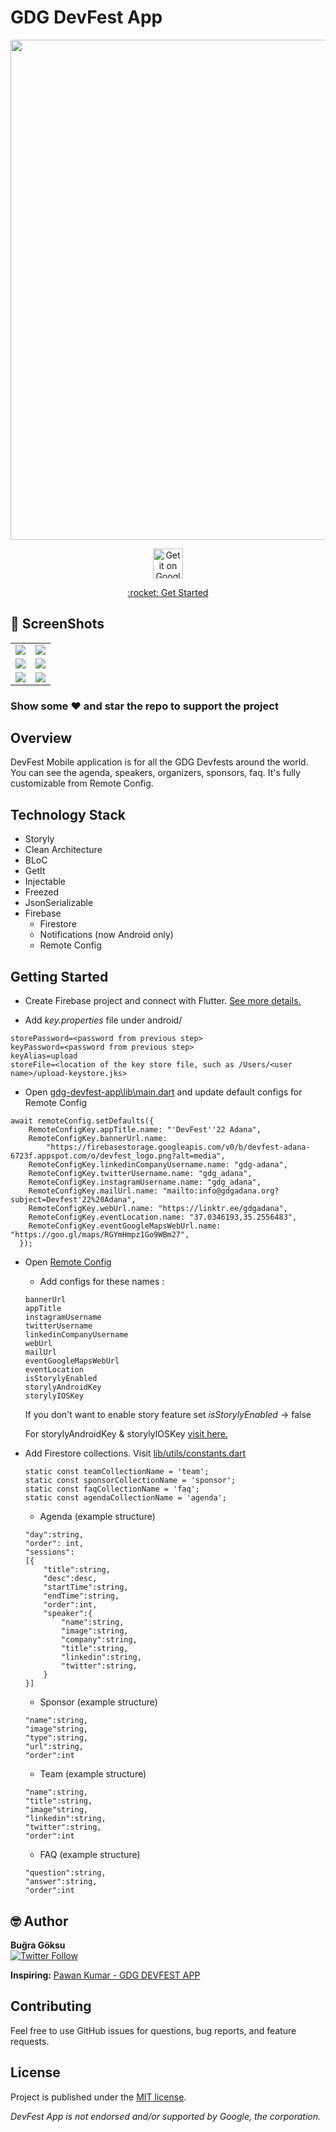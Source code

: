 # GDG DevFest App 

<p align="center">
<img width="800px"  src="https://firebasestorage.googleapis.com/v0/b/devfest-adana-6723f.appspot.com/o/devfest-generic.png?alt=media">
</p>
<p align="center">
<a target="_blank" href='https://play.google.com/store/apps/details?id=com.gdgadana.devfest'><img alt='Get it on Google Play' src='https://goldtonemusicgroup.com/img/goldtone/main-page/news/playstore-badge.png' height='48px'/></a>
<!-- <a target="_blank" href='https://apple.co/2YC0Zgb'><img alt='Get it on the App Store' src='https://upload.wikimedia.org/wikipedia/commons/thumb/3/3c/Download_on_the_App_Store_Badge.svg/1280px-Download_on_the_App_Store_Badge.svg.png' height='48px'/></a> -->

</p>
<p align="center"><a href="#getting-started">:rocket: Get Started</a></p>

## 📸 ScreenShots

|                        |                            |
| :----------------------------------: | :----------------------------------: |
| ![](assets/screenshots/home.png) | ![](assets/screenshots/agenda.png) | 
| ![](assets/screenshots/speaker.png) | ![](assets/screenshots/team.png) | 
| ![](assets/screenshots/sponsor.png) | ![](assets/screenshots/faq.png) | 

### Show some :heart: and star the repo to support the project

## Overview

DevFest Mobile application is for all the GDG Devfests around the world. You can see the agenda, speakers, organizers, sponsors, faq. It's fully customizable from Remote Config.


## Technology Stack
- Storyly
- Clean Architecture
- BLoC
- GetIt
- Injectable
- Freezed
- JsonSerializable
- Firebase
    * Firestore
    * Notifications (now Android only)
    * Remote Config


## Getting Started

- Create Firebase project and connect with Flutter. [See more details.](https://firebase.google.com/docs/flutter/setup)


- Add _key.properties_ file under android/ 
```
storePassword=<password from previous step>
keyPassword=<password from previous step>
keyAlias=upload
storeFile=<location of the key store file, such as /Users/<user name>/upload-keystore.jks>
```

- Open [gdg-devfest-app\lib\main.dart](https://github.com/gdgadana/devfest/blob/master/lib/main.dart) and update default configs for Remote Config
```
await remoteConfig.setDefaults({
    RemoteConfigKey.appTitle.name: "'DevFest''22 Adana",
    RemoteConfigKey.bannerUrl.name:
        "https://firebasestorage.googleapis.com/v0/b/devfest-adana-6723f.appspot.com/o/devfest_logo.png?alt=media",
    RemoteConfigKey.linkedinCompanyUsername.name: "gdg-adana",
    RemoteConfigKey.twitterUsername.name: "gdg_adana",
    RemoteConfigKey.instagramUsername.name: "gdg_adana",
    RemoteConfigKey.mailUrl.name: "mailto:info@gdgadana.org?subject=Devfest'22%20Adana",
    RemoteConfigKey.webUrl.name: "https://linktr.ee/gdgadana",
    RemoteConfigKey.eventLocation.name: "37.0346193,35.2556483",
    RemoteConfigKey.eventGoogleMapsWebUrl.name: "https://goo.gl/maps/RGYmHmpz1Go9WBm27",
  });
```
 
- Open [Remote Config ](https://firebase.google.com/products/remote-config)

    * Add configs for these names : 

    ```
    bannerUrl
    appTitle
    instagramUsername
    twitterUsername
    linkedinCompanyUsername
    webUrl
    mailUrl
    eventGoogleMapsWebUrl
    eventLocation
    isStorylyEnabled
    storylyAndroidKey
    storylyIOSKey
    ```   
    If you don't want to enable story feature set _isStorylyEnabled_ -> false
    
    For storylyAndroidKey & storylyIOSKey [visit here.](https://www.storyly.io/)

- Add Firestore collections. Visit [lib/utils/constants.dart](https://github.com/gdgadana/devfest/blob/master/lib/utils/constants.dart)
    ```
    static const teamCollectionName = 'team';
    static const sponsorCollectionName = 'sponsor';
    static const faqCollectionName = 'faq';
    static const agendaCollectionName = 'agenda';
    ```
    * Agenda (example structure)
    ``` 
    "day":string,
    "order": int,
    "sessions":
    [{
        "title":string,
        "desc":desc,
        "startTime":string,
        "endTime":string,
        "order":int,
        "speaker":{
            "name":string,
            "image":string,
            "company":string,
            "title":string,
            "linkedin":string,
            "twitter":string,
        }
    }]
    ```
    * Sponsor (example structure)
    ```
    "name":string,
    "image"string,
    "type":string,
    "url":string,
    "order":int
    ```
    
    * Team (example structure)
    ```
    "name":string,
    "title":string,
    "image"string,
    "linkedin":string,
    "twitter":string,
    "order":int
    ```
    * FAQ (example structure)
    ```
    "question":string,
    "answer":string,
    "order":int
    ```


## 🤓 Author
**Buğra Göksu**  
 [![Twitter Follow](https://img.shields.io/twitter/follow/bugragoksu.svg?style=social)](https://twitter.com/bugragoksu)

**Inspiring:** [Pawan Kumar - GDG DEVFEST APP](https://github.com/iampawan/GDG-DevFest-Appiampawan)

## Contributing
Feel free to use GitHub issues for questions, bug reports, and feature requests.
## License

Project is published under the [MIT license](/LICENSE.md).



_DevFest App is not endorsed and/or supported by Google, the corporation._